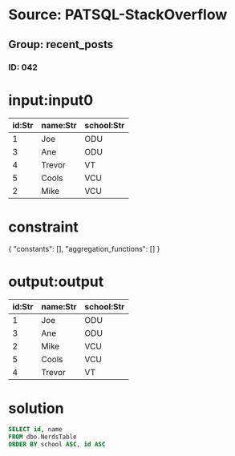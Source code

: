 # Source: PATSQL-StackOverflow
## Group: recent_posts
### ID: 042

# input:input0

| id:Str | name:Str | school:Str |
|---|---|---|
| 1 | Joe | ODU |
| 3 | Ane | ODU |
| 4 | Trevor | VT |
| 5 | Cools | VCU |
| 2 | Mike | VCU |

# constraint

{
  "constants": [],
  "aggregation_functions": []
}

# output:output

| id:Str | name:Str | school:Str |
|---|---|---|
| 1 | Joe | ODU |
| 3 | Ane | ODU |
| 2 | Mike | VCU |
| 5 | Cools | VCU |
| 4 | Trevor | VT |

# solution

```sql
SELECT id, name
FROM dbo.NerdsTable
ORDER BY school ASC, id ASC
```
